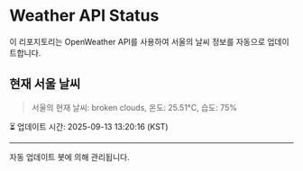 
# Weather API Status

이 리포지토리는 OpenWeather API를 사용하여 서울의 날씨 정보를 자동으로 업데이트합니다.

## 현재 서울 날씨
> 서울의 현재 날씨: broken clouds, 온도: 25.51°C, 습도: 75%

⏳ 업데이트 시간: 2025-09-13 13:20:16 (KST)

---
자동 업데이트 봇에 의해 관리됩니다.
